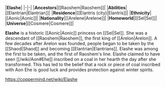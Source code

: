 |**Elashe**|
|-|-|
|**Ancestors**|[[Raoshem\|Raoshem]]|
|**Abilities**|[[Elantrian\|Elantrian]]|
|**Residence**|[[Elantris (city)\|Elantris]]|
|**Ethnicity**|[[Aonic\|Aonic]]|
|**Nationality**|[[Arelene\|Arelene]]|
|**Homeworld**|[[Sel\|Sel]]|
|**Universe**|[[Cosmere\|Cosmere]]|

**Elashe** is a historic [[Aonic\|Aonic]] princess on [[Sel\|Sel]].
She was a descendant of [[Raoshem\|Raoshem]], the first king of [[Arelon\|Arelon]]. A few decades after Arelon was founded, people began to be taken by the [[Shaod\|Shaod]] and becoming [[Elantrian\|Elantrians]]. Elashe was among the first to be taken, and the first of Raoshem's line.
Elashe claimed to have seen [[/wiki/Aon#Ehe]] inscribed on a coal in her hearth the day after she transformed. This has led to the belief that a rock or piece of coal inscribed with Aon Ehe is good luck and provides protection against winter spirits.



https://coppermind.net/wiki/Elashe